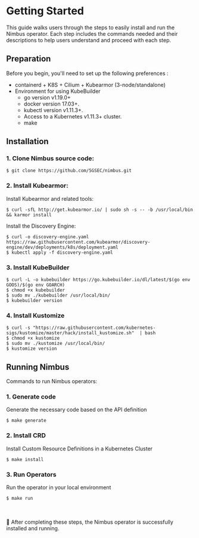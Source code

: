 # Getting Started

This guide walks users through the steps to easily install and run the Nimbus operator. Each step includes the commands needed and their descriptions to help users understand and proceed with each step.

## Preparation

Before you begin, you'll need to set up the following preferences :

- containerd + K8S + Cilium + Kubearmor (3-node/standalone)
- Environment for using KubeBuilder
    - go version v1.19.0+
    - docker version 17.03+.
    - kubectl version v1.11.3+.
    - Access to a Kubernetes v1.11.3+ cluster.
	- make

## Installation
### 1. Clone Nimbus source code:
```
$ git clone https://github.com/5GSEC/nimbus.git
```

### 2. Install Kubearmor:
Install Kubearmor and related tools:<br>

```
$ curl -sfL http://get.kubearmor.io/ | sudo sh -s -- -b /usr/local/bin && karmor install
```

Install the Discovery Engine:<br>
```
$ curl -o discovery-engine.yaml https://raw.githubusercontent.com/kubearmor/discovery-engine/dev/deployments/k8s/deployment.yaml
$ kubectl apply -f discovery-engine.yaml
```

### 3. Install KubeBuilder
```
$ curl -L -o kubebuilder https://go.kubebuilder.io/dl/latest/$(go env GOOS)/$(go env GOARCH)
$ chmod +x kubebuilder
$ sudo mv ./kubebuilder /usr/local/bin/
$ kubebuilder version
```
    
### 4. Install Kustomize

```
$ curl -s "https://raw.githubusercontent.com/kubernetes-sigs/kustomize/master/hack/install_kustomize.sh"  | bash
$ chmod +x kustomize
$ sudo mv ./kustomize /usr/local/bin/
$ kustomize version
```

## Running Nimbus

Commands to run Nimbus operators:

### 1. Generate code
Generate the necessary code based on the API definition
    
```
$ make generate
```

### 2. Install CRD
Install Custom Resource Definitions in a Kubernetes Cluster
    
```
$ make install
```

### 3. Run Operators
Run the operator in your local environment
```
$ make run
```
<br><br>
📌 After completing these steps, the Nimbus operator is successfully installed and running.
